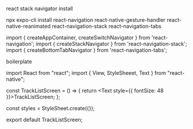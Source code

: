 react stack navigator install

npx expo-cli install react-navigation react-native-gesture-handler react-native-reanimated react-navigation-stack react-navigation-tabs

import { createAppContainer, createSwitchNavigator } from 'react-navigation';
import { createStackNavigator } from 'react-navigation-stack';
import { createBottomTabNavigator } from 'react-navigation-tabs';

boilerplate

import React from "react";
import { View, StyleSheeet, Text } from "react-native";

const TrackListScreen = () => {
return <Text style={{ fontSize: 48 }}>TrackListScreen</Text>;
};

const styles = StyleSheet.create({});

export default TrackListScreen;
